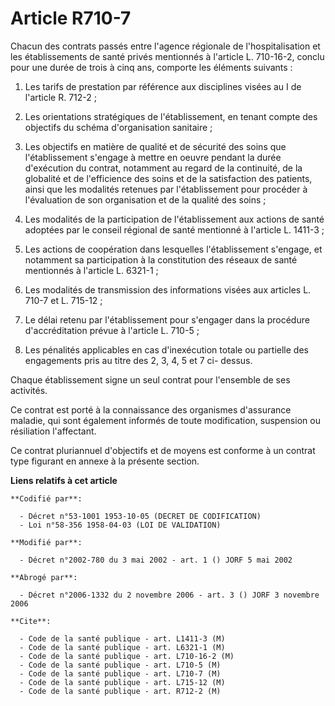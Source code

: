 # Article R710-7

Chacun des contrats passés entre l'agence régionale de l'hospitalisation et les établissements de santé privés mentionnés à
l'article L. 710-16-2, conclu pour une durée de trois à cinq ans, comporte les éléments suivants :

1. Les tarifs de prestation par référence aux disciplines visées au I de l'article R. 712-2 ;

2. Les orientations stratégiques de l'établissement, en tenant compte des objectifs du schéma d'organisation sanitaire ;

3. Les objectifs en matière de qualité et de sécurité des soins que l'établissement s'engage à mettre en oeuvre pendant la
durée d'exécution du contrat, notamment au regard de la continuité, de la globalité et de l'efficience des soins et de la
satisfaction des patients, ainsi que les modalités retenues par l'établissement pour procéder à l'évaluation de son
organisation et de la qualité des soins ;

4. Les modalités de la participation de l'établissement aux actions de santé adoptées par le conseil régional de santé
mentionné à l'article L. 1411-3 ;

5. Les actions de coopération dans lesquelles l'établissement s'engage, et notamment sa participation à la constitution des
réseaux de santé mentionnés à l'article L. 6321-1 ;

6. Les modalités de transmission des informations visées aux articles L. 710-7 et L. 715-12 ;

7. Le délai retenu par l'établissement pour s'engager dans la procédure d'accréditation prévue à l'article L. 710-5 ;

8. Les pénalités applicables en cas d'inexécution totale ou partielle des engagements pris au titre des 2, 3, 4, 5 et 7 ci-
dessus.

Chaque établissement signe un seul contrat pour l'ensemble de ses activités.

Ce contrat est porté à la connaissance des organismes d'assurance maladie, qui sont également informés de toute modification,
suspension ou résiliation l'affectant.

Ce contrat pluriannuel d'objectifs et de moyens est conforme à un contrat type figurant en annexe à la présente section.

**Liens relatifs à cet article**

	**Codifié par**:

	  - Décret n°53-1001 1953-10-05 (DECRET DE CODIFICATION)
	  - Loi n°58-356 1958-04-03 (LOI DE VALIDATION)

	**Modifié par**:

	  - Décret n°2002-780 du 3 mai 2002 - art. 1 () JORF 5 mai 2002

	**Abrogé par**:

	  - Décret n°2006-1332 du 2 novembre 2006 - art. 3 () JORF 3 novembre 2006

	**Cite**:

	  - Code de la santé publique - art. L1411-3 (M)
	  - Code de la santé publique - art. L6321-1 (M)
	  - Code de la santé publique - art. L710-16-2 (M)
	  - Code de la santé publique - art. L710-5 (M)
	  - Code de la santé publique - art. L710-7 (M)
	  - Code de la santé publique - art. L715-12 (M)
	  - Code de la santé publique - art. R712-2 (M)
